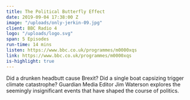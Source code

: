 ```yaml
---
title: The Political Butterfly Effect
date: 2019-09-04 17:38:00 Z
image: "/uploads/only-jerkin-09.jpg"
client: BBC Radio 4
logo: "/uploads/logo.svg"
span: 5 Episodes
run-time: 14 mins
listen: https://www.bbc.co.uk/programmes/m0000xqs
link: https://www.bbc.co.uk/programmes/m0000xqs
is-highlight: true
---
```


Did a drunken headbutt cause Brexit? Did a single boat capsizing trigger climate catastrophe? Guardian Media Editor Jim Waterson explores the seemingly insignificant events that have shaped the course of politics.
